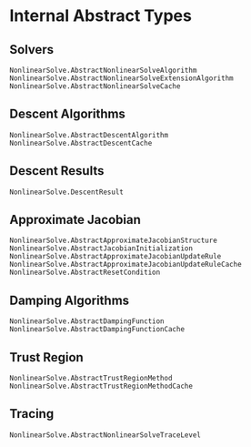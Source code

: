 # Internal Abstract Types

## Solvers

```@docs
NonlinearSolve.AbstractNonlinearSolveAlgorithm
NonlinearSolve.AbstractNonlinearSolveExtensionAlgorithm
NonlinearSolve.AbstractNonlinearSolveCache
```

## Descent Algorithms

```@docs
NonlinearSolve.AbstractDescentAlgorithm
NonlinearSolve.AbstractDescentCache
```

## Descent Results

```@docs
NonlinearSolve.DescentResult
```

## Approximate Jacobian

```@docs
NonlinearSolve.AbstractApproximateJacobianStructure
NonlinearSolve.AbstractJacobianInitialization
NonlinearSolve.AbstractApproximateJacobianUpdateRule
NonlinearSolve.AbstractApproximateJacobianUpdateRuleCache
NonlinearSolve.AbstractResetCondition
```

## Damping Algorithms

```@docs
NonlinearSolve.AbstractDampingFunction
NonlinearSolve.AbstractDampingFunctionCache
```

## Trust Region

```@docs
NonlinearSolve.AbstractTrustRegionMethod
NonlinearSolve.AbstractTrustRegionMethodCache
```

## Tracing

```@docs
NonlinearSolve.AbstractNonlinearSolveTraceLevel
```
